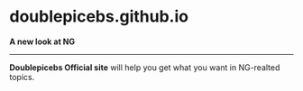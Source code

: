 # doublepicebs.github.io
**A new look at NG**
****
**Doublepicebs Official site** will help you get what you want in NG-realted topics.
